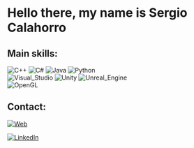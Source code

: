 # Hello there, my name is Sergio Calahorro

## Main skills:
![C++](https://img.shields.io/badge/C++-000000?style=for-the-badge&logo=c%2B%2B&logoColor=white&labelColor=101010)
![C#](https://img.shields.io/badge/C_Sharp-000000?style=for-the-badge&logo=c-sharp&logoColor=white&labelColor=101010)
![Java](https://img.shields.io/badge/Java-000000?style=for-the-badge&logo=java&logoColor=white&labelColor=101010)
![Python](https://img.shields.io/badge/Python-000000?style=for-the-badge&logo=python&logoColor=white&labelColor=101010)
</br>
![Visual_Studio](https://img.shields.io/badge/Visual_Studio-000000?style=for-the-badge&logo=visual-studio&logoColor=white&labelColor=101010)
![Unity](https://img.shields.io/badge/Unity-000000?style=for-the-badge&logo=unity&logoColor=white&labelColor=101010)
![Unreal_Engine](https://img.shields.io/badge/Unreal_Engine-000000?style=for-the-badge&logo=unreal-engine&logoColor=white&labelColor=101010)
</br>
![OpenGL](https://img.shields.io/badge/OpenGL-000000?style=for-the-badge&logo=opengl&logoColor=white&labelColor=101010)
</br>

## Contact:
[![Web](https://img.shields.io/badge/My_Portfolio-000000?style=for-the-badge&logo=dev.to&logoColor=white&labelColor=101010)](https://sergiocalahorro.github.io)

[![LinkedIn](https://img.shields.io/badge/LinkedIn-Sergio_Calahorro-0077B5?style=for-the-badge&logo=linkedin&logoColor=white&labelColor=101010)](https://www.linkedin.com/in/sergio-calahorro-ure%C3%B1a-15406b1a4)
